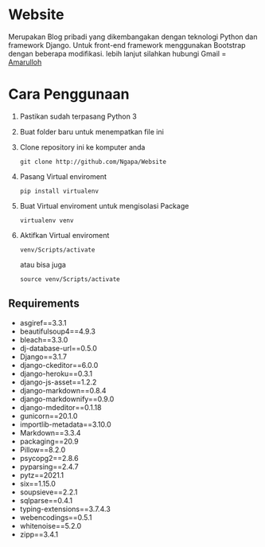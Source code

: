 # Website

Merupakan Blog pribadi yang dikembangakan dengan teknologi Python dan framework Django.
Untuk front-end framework menggunakan Bootstrap dengan beberapa modifikasi.
lebih lanjut silahkan hubungi Gmail = [Amarulloh](https://mail.google.com/mail/?view=cm&fs=1&tf=1&to=krilinamar@gmail.com)

# Cara Penggunaan

1. Pastikan sudah terpasang Python 3
2. Buat folder baru untuk menempatkan file ini
3. Clone repository ini ke komputer anda

    ` git clone http://github.com/Ngapa/Website `

4. Pasang Virtual enviroment
 
    ` pip install virtualenv `
    
5. Buat Virtual enviroment untuk mengisolasi Package
  
    ` virtualenv venv `
  
6. Aktifkan Virtual enviroment
   
   ` venv/Scripts/activate `
   
   atau bisa juga
   
   ` source venv/Scripts/activate `


## Requirements
- asgiref==3.3.1
- beautifulsoup4==4.9.3
- bleach==3.3.0
- dj-database-url==0.5.0
- Django==3.1.7
- django-ckeditor==6.0.0
- django-heroku==0.3.1
- django-js-asset==1.2.2
- django-markdown==0.8.4
- django-markdownify==0.9.0
- django-mdeditor==0.1.18
- gunicorn==20.1.0
- importlib-metadata==3.10.0
- Markdown==3.3.4
- packaging==20.9
- Pillow==8.2.0
- psycopg2==2.8.6
- pyparsing==2.4.7
- pytz==2021.1
- six==1.15.0
- soupsieve==2.2.1
- sqlparse==0.4.1
- typing-extensions==3.7.4.3
- webencodings==0.5.1
- whitenoise==5.2.0
- zipp==3.4.1

